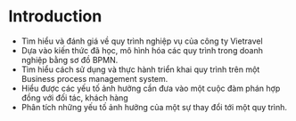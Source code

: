 # Introduction

-	Tìm hiểu và đánh giá về quy trình nghiệp vụ của công ty Vietravel 
-	Dựa vào kiến thức đã học, mô hình hóa các quy trình trong doanh nghiệp bằng sơ đồ BPMN.
-	Tìm hiểu cách sử dụng và thực hành triển khai quy trình trên một Business process management system. 
-	Hiểu được các yếu tố ảnh hưởng cần đưa vào một cuộc đàm phán hợp đồng với đối tác, khách hàng 
-	Phân tích những yếu tố ảnh hưởng của một sự thay đổi tới một quy trình.
